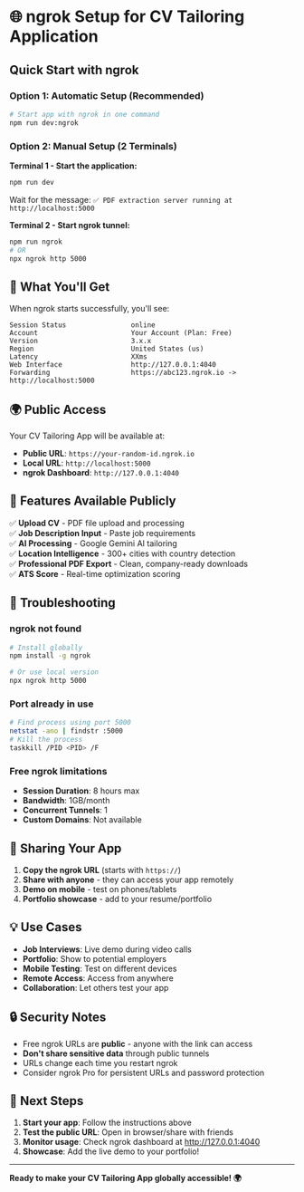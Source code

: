 # 🌐 ngrok Setup for CV Tailoring Application

## Quick Start with ngrok

### Option 1: Automatic Setup (Recommended)
```bash
# Start app with ngrok in one command
npm run dev:ngrok
```

### Option 2: Manual Setup (2 Terminals)

**Terminal 1 - Start the application:**
```bash
npm run dev
```
Wait for the message: `✅ PDF extraction server running at http://localhost:5000`

**Terminal 2 - Start ngrok tunnel:**
```bash
npm run ngrok
# OR
npx ngrok http 5000
```

## 🎯 What You'll Get

When ngrok starts successfully, you'll see:
```
Session Status                online
Account                       Your Account (Plan: Free)
Version                       3.x.x
Region                        United States (us)
Latency                       XXms
Web Interface                 http://127.0.0.1:4040
Forwarding                    https://abc123.ngrok.io -> http://localhost:5000
```

## 🌍 Public Access

Your CV Tailoring App will be available at:
- **Public URL**: `https://your-random-id.ngrok.io`
- **Local URL**: `http://localhost:5000`
- **ngrok Dashboard**: `http://127.0.0.1:4040`

## 📱 Features Available Publicly

✅ **Upload CV** - PDF file upload and processing  
✅ **Job Description Input** - Paste job requirements  
✅ **AI Processing** - Google Gemini AI tailoring  
✅ **Location Intelligence** - 300+ cities with country detection  
✅ **Professional PDF Export** - Clean, company-ready downloads  
✅ **ATS Score** - Real-time optimization scoring  

## 🔧 Troubleshooting

### ngrok not found
```bash
# Install globally
npm install -g ngrok

# Or use local version
npx ngrok http 5000
```

### Port already in use
```bash
# Find process using port 5000
netstat -ano | findstr :5000
# Kill the process
taskkill /PID <PID> /F
```

### Free ngrok limitations
- **Session Duration**: 8 hours max
- **Bandwidth**: 1GB/month
- **Concurrent Tunnels**: 1
- **Custom Domains**: Not available

## 🚀 Sharing Your App

1. **Copy the ngrok URL** (starts with `https://`)
2. **Share with anyone** - they can access your app remotely
3. **Demo on mobile** - test on phones/tablets
4. **Portfolio showcase** - add to your resume/portfolio

## 💡 Use Cases

- **Job Interviews**: Live demo during video calls
- **Portfolio**: Show to potential employers
- **Mobile Testing**: Test on different devices
- **Remote Access**: Access from anywhere
- **Collaboration**: Let others test your app

## 🔒 Security Notes

- Free ngrok URLs are **public** - anyone with the link can access
- **Don't share sensitive data** through public tunnels
- URLs change each time you restart ngrok
- Consider ngrok Pro for persistent URLs and password protection

## 🎯 Next Steps

1. **Start your app**: Follow the instructions above
2. **Test the public URL**: Open in browser/share with friends
3. **Monitor usage**: Check ngrok dashboard at http://127.0.0.1:4040
4. **Showcase**: Add the live demo to your portfolio!

---

**Ready to make your CV Tailoring App globally accessible! 🌍**
